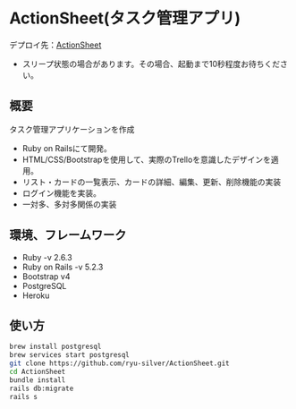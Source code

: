 #  ActionSheet(タスク管理アプリ)
デプロイ先：[ActionSheet](https://action-sheet.herokuapp.com/)

- スリープ状態の場合があります。その場合、起動まで10秒程度お待ちください。

## 概要
タスク管理アプリケーションを作成

- Ruby on Railsにて開発。
- HTML/CSS/Bootstrapを使用して、実際のTrelloを意識したデザインを適用。
- リスト・カードの一覧表示、カードの詳細、編集、更新、削除機能の実装
- ログイン機能を実装。
- 一対多、多対多関係の実装

## 環境、フレームワーク 
- Ruby  -v 2.6.3
- Ruby on Rails -v 5.2.3
- Bootstrap v4
- PostgreSQL
- Heroku 

## 使い方

```bash
brew install postgresql
brew services start postgresql
git clone https://github.com/ryu-silver/ActionSheet.git
cd ActionSheet
bundle install
rails db:migrate
rails s
```
